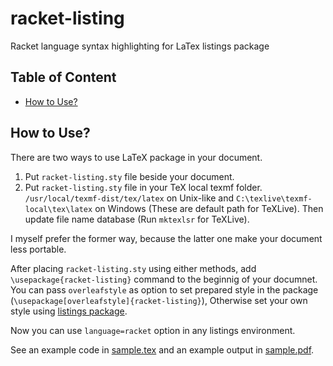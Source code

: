 # racket-listing
Racket language syntax highlighting for LaTex listings package

## Table of Content
- [How to Use?](how-to-use)

## How to Use?
There are two ways to use LaTeX package in your document.

1. Put `racket-listing.sty` file beside your document.
2. Put `racket-listing.sty` file in your TeX local texmf folder. `/usr/local/texmf-dist/tex/latex` on Unix-like and `C:\texlive\texmf-local\tex\latex` on Windows (These are default path for TeXLive). Then update file name database (Run `mktexlsr` for TeXLive).

I myself prefer the former way, because the latter one make your document less portable.

After placing `racket-listing.sty` using either methods, add `\usepackage{racket-listing}` command to the beginnig of your documnet. You can pass `overleafstyle` as option to set prepared style in the package (`\usepackage[overleafstyle]{racket-listing}`), Otherwise set your own style using [listings package](https://ctan.org/pkg/listings).

Now you can use `language=racket` option in any listings environment.

See an example code in [sample.tex](./sample.tex) and an example output in [sample.pdf](./sample.pdf).
